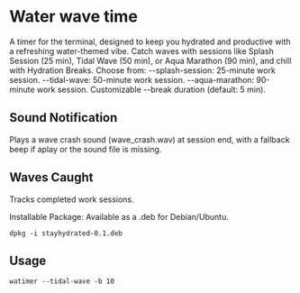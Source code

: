 # Water wave time

A timer for the terminal, designed to keep you hydrated and productive with a refreshing water-themed vibe. Catch waves with sessions like Splash Session (25 min), Tidal Wave (50 min), or Aqua Marathon (90 min), and chill with Hydration Breaks.
Choose from:
--splash-session: 25-minute work session.
--tidal-wave: 50-minute work session.
--aqua-marathon: 90-minute work session.
Customizable --break duration (default: 5 min).

## Sound Notification
Plays a wave crash sound (wave_crash.wav) at session end, with a fallback beep if aplay or the sound file is missing.

## Waves Caught
Tracks completed work sessions.

Installable Package: Available as a .deb for Debian/Ubuntu.

`dpkg -i stayhydrated-0.1.deb`

## Usage
`watimer --tidal-wave -b 10`
